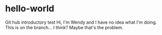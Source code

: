 # hello-world
Git hub introductory test
Hi, I'm Wendy and I have no idea what I'm doing.
This is on the branch... I think? Maybe that's the problem.
